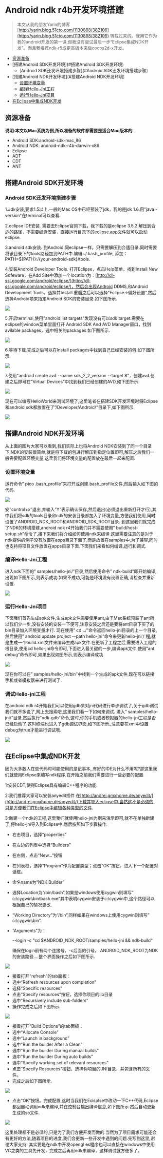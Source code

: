 # Android ndk r4b开发环境搭建

> 本文从我的朋友Yarin的博客[http://yarin.blog.51cto.com/1130898/382109](http://yarin.blog.51cto.com/1130898/382109) 转载过来的。我用它作为我的android开发的第一课,但我没有尝试最后一步“Eclipse集成NDK开发”。而且我推荐ndk-r5或更高版本来做cocos2d-x开发。

+ [资源准备](#资源准备)
+ [搭建Android SDK开发环境](#搭建Android SDK开发环境)
	- [Android SDK还发环境搭建步骤](#Android SDK还发环境搭建步骤)
+ [搭建Android NDK开发环境](#搭建Android NDK开发环境)
	- [设置环境变量](#设置环境变量)
	- [编译Hello-Jni工程](#编译Hello-Jni工程)
	- [运行Hello-Jni项目](#运行Hello-Jni项目)
+ [在Eclipse中集成NDK开发](#在Eclipse中集成NDK开发)

## 资源准备
**说明:本文以Mac系统为例,所以准备的软件都需要是适合Mac版本的.**

- Android SDK:android-sdk-mac_86
- Android NDK: android-ndk-r4b-darwin-x86
- Eclipse
- ADT
- CDT
- ANT

## 搭建Android SDK开发环境

### Android SDK还发环境搭建步骤

1.Jdk安装,要求1.5以上.一般的Mac OS中已经预装了jdk，我的是jdk 1.6.用"java -version"在terminal可以查看.

2.eclipse IDE安装. 需要去Eclipse官网下载，我下载的是eclipse 3.5.2.解压到合适的路径，不需要编译安装，直接运行目录下的eclipse.app文件就可以启动eclipse.

3.android sdk安装. 到Android.同eclipse一样，只需要解压到合适目录.同时需要将该目录下的tools路径加到PATH中.编辑~/.bash_profile, 添加：PATH=${PATH}:/{your-android-sdk}/tools.

4.安装Android Developer Tools. 打开Eclipse，点击Help菜单，找到Install New Sofeware，在Add Site中添加一个location为：[http://dl-ssl.google.com/android/eclipse/](http://dl-ssl.google.com/android/eclipse/)，然后会出现Android DDMS,和Android Development Tools，选择并Install.重启之后可以选择”Eclipse->偏好设置”,然后选择Android项来指定Android SDK的安装目录.如下图所示.


![](res/1.jpg)


5.开启terminal,使用"android list targets"发现没有可以sdk target.需要在eclipse的window菜单里面打开 Android SDK And AVD Manager窗口，找到avilable packages，选中相关的packages.如下图所示.

![](res/2.jpg)


6.等待下载.完成之后可以在Install packages中找到自己已经安装的包.如下图所示.

![](res/3.jpg)

7.使用"android create avd --name sdk_2_2_version  --target 8"，创建avd.创建之后即可在”Virtual Devices”中找到我们已经创建的AVD,如下图所示.

![](res/4.jpg)

现在可以编写HelloWorld来测试环境了,这里笔者在搭建SDK开发环境时将Eclipse和android sdk都放置在了”/Developer/Android/”目录下,如下图所示.

![](res/5.jpg)

## 搭建Android NDK开发环境

从上面的图片大家可以看到,我们实际上也将Android NDK安装到了同一个目录下,NDK的安装很简单,就是将下载的包进行解压到指定位置即可,解压之后我们一般需要配置环境变量,这里我们将环境变量的配置放在最后一起来配置.

### 设置环境变量

运行命令” pico .bash_profile”来打开或创建.bash_profile文件,然后输入如下图的代码.

![](res/6.jpg)

安”control+x”退出,并输入”Y”表示确认保存,然后退出(必须退出重新打开才行),其中我们将sdk的tools目录和ndk的安装目录都加入了环境变量,方便我们使用,同时设置了ANDROID_NDK_ROOT和ANDROID_SDK_ROOT目录.
到这里我们就完成了NDK的环境搭建,android ndk r4开始我们并不需要使用” build/host-setup.sh”命令了,接下来我们将介绍如何使用ndk来编译.这里需要注意的是对于ndk提供的例子没有放置在apps目录下面了,而是放置在samples中,为了兼容,同时也支持将项目文件放置在apps目录下面.下面我们来看如何编译,运行和调式.

### 编译Hello-Jni工程

进入ndk下面的” samples/hello-jni/”目录,然后使用命令” ndk-build”即开始编译,出现如下图所示,则表示成功.如果不成功,可能是环境没有设置正确,请检查并重新设置.

![](res/7.jpg)

### 运行Hello-Jni项目

下面我们首先生成apk文件,生成apk文件需要使用ant,由于Mac系统预装了ant所以我们少一步,没有安装的安装一下便可,注意安装之后还是要将ant目录下买了的bin目录加入环境变量才行.
现在使用” cd ../”命令返回hello-jni目录的上一个目录,然后使用” android update project --path hello-jni”命令来更新hello-jni工程,就是生成一个build.xml文件来编译生成apk文件.在更新了工程之后,需要进入工程的根目录,使用cd hello-jni命令即可,下面进入最关键的一步,编译apk文件,使用”ant debug”命令即可,如果出现如图所示,则表示编译成功.

![](res/8.jpg)

现在你可以在” samples/hello-jni/bin”中找到一个生成的apk文件,现在可以链接手机或者模拟器来进行测试了.

### 调试Hello-jni工程

在android ndk r4开始我们可以使用gdb来对jni代码进行单步调试了,关于gdb调试我们就不多说了,网上去搜索吧,这里我们看一下如何来调试.
进入” samples/hello-jni/”目录,然后执行”ndk-gdb”命令,这时,你的手机或者模拟器的hello-jni工程是否已经启动了,这时终端也进入了gdb调试界面,如下图所示.,注意要在xml中设置debug为true才能进行调试哦.

![](res/9.jpg)

## 在Eclipse中集成NDK开发

因为大多数人在些代码时可能使用的是记事本,,有好的IDE为什么不用呢?那这里我们就使用Eclipse来编写ndk程序,在开始之前我们需要进行一些必要的配置.

1:安装CDT,使得Eclipse具有编辑C++程序的功能.

2:我们推荐大家可以安装anyedit插件 
在[http://andrei.gmxhome.de/anyedit/](http://andrei.gmxhome.de/anyedit/)下载并导入eclipse中.当然这不是必须的,只是方便我们在Eclipse中编辑各种类型的文件.

3:新建一个ndk的工程,这里我们就使用hello-jni为例来演示即可,就不在单独新建了,将hello-jni导入到Eclipse中.然后按照如下步骤操作:

- 右击项目，选择“properties”
- 在左边的列表中选择“Builders”
- 在右侧，点击“New…”按钮
- 在列表框，选择“Program”作为配置类型；点击“OK”按钮，进入下一个配置对话框。
- 命名name为“NDK Builder”
- 选择Location为“/bin/bash”,如果是windows使用cygwin则填写” c:\cygwin\bin\bash.exe”其中表明cygwin安装于c:\cygwin中,这个路径可以根据自己的情况更改.
- “Working Directory”为“/bin”,同样如果在windows上使用cygwin则填写” c:\cygwin\bin”.
- “Arguments”为：

	--login -c "cd $ANDROID_NDK_ROOT/samples/hello-jni && ndk-build"
	
	确保在login前有两个连接号，-c后面的引号。 ANDROID_NDK_ROOT为NDK的安装路径….整个界面操作之后如下图所示.

![](res/10.jpg)

- 接着打开“refresh”的tab面板：
- 选中“Refresh resources upon completion”
- 选择“Specific resources”
- 点击“Specify resources”按钮，选择你项目的lib目录
- 选中“Recursively include sub-folders”
- 操作完成之后如下图所示.

![](res/11.jpg)

- 接着打开“Build Options”的tab面板：
- 选中“Allocate Console”
- 选中“Launch in background”
- 选中“Run the builder After a Clean”
- 选中“Run the builder During manual builds”
- 选中“Run the builder During auto builds”
- 选中“Specify working set of relevant resources”
- 点击“Specify Resources”按钮，选择你项目的JNI目录，并包含所有的文件。
- 完成之后如下图所示.

![](res/12.jpg)

- 点击“OK”按钮。完成配置,这时当我们在Ecisplse中改动一下C++代码,Eclipse都回自动调用ndk来编译,并在控制台输出编译信息,如下图所示.然后自动更新生成的so文件.

![](res/13.jpg)

这里处理都不是必须的,只是为了我们方便开发而做的.当然为了项目需求可能还会有更好的方法,随着项目的进度,我们会更新一些开发中遇到的问题.先写到这里,谢谢大家支持!
其实要是在ndk中开发opengl es程序也可以直接在windows中使用VC之类的工具先开发，完成之后再用ndk来编译，这样调试就方便多了。